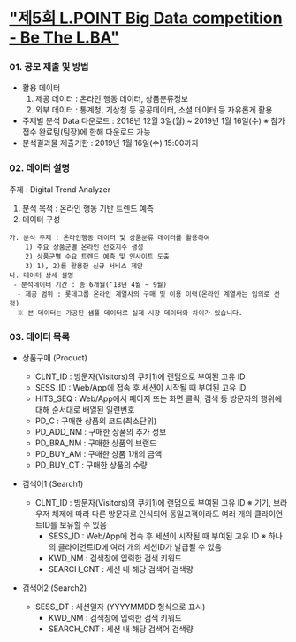 # ["제5회 L.POINT Big Data competition - Be The L.BA"](https://competition.lpoint.com/index.tran)

### 01. 공모 제출 및 방법

- 활용 데이터 
  1) 제공 데이터 : 온라인 행동 데이터, 상품분류정보 
  2) 외부 데이터 : 통계청, 기상청 등 공공데이터, 소셜 데이터 등 자유롭게 활용 
- 주제별 분석 Data 다운로드 : 2018년 12월 3일(월) ~ 2019년 1월 16일(수) 
  ※ 참가접수 완료팀(팀장)에 한해 다운로드 가능 
- 분석결과물 제출기한 : 2019년 1월 16일(수) 15:00까지 

### 02. 데이터 설명

주제 : Digital Trend Analyzer
  1) 분석 목적 : 온라인 행동 기반 트렌드 예측
  2) 데이터 구성 
  
    가. 분석 주제 : 온라인행동 데이터 및 상품분류 데이터를 활용하여 
        1) 주요 상품군별 온라인 선호지수 생성
        2) 상품군별 수요 트렌드 예측 및 인사이트 도출
        3) 1), 2)를 활용한 신규 서비스 제안
    나. 데이터 상세 설명
     - 분석데이터 기간 : 총 6개월(‘18년 4월 ~ 9월)
      - 제공 범위 : 롯데그룹 온라인 계열사의 구매 및 이용 이력(온라인 계열사는 임의로 선정)
      ※ 본 데이터는 가공된 샘플 데이터로 실제 시장 데이터와 차이가 있습니다.

### 03. 데이터 목록
- 상품구매 (Product)
    - CLNT_ID     : 방문자(Visitors)의 쿠키1)에 랜덤으로 부여된 고유 ID 
    - SESS_ID     : Web/App에 접속 후 세션이 시작될 때 부여된 고유 ID
    - HITS_SEQ    : Web/App에서 페이지 또는 화면 클릭, 검색 등 방문자의 행위에 대해 순서대로 배열된 일련번호
    - PD_C        : 구매한 상품의 코드(최소단위)
    - PD_ADD_NM   : 구매한 상품의 추가 정보
    - PD_BRA_NM   : 구매한 상품의 브랜드
    - PD_BUY_AM   : 구매한 상품 1개의 금액
    - PD_BUY_CT   : 구매한 상품의 수량

- 검색어1 (Search1)	
    - CLNT_ID	 : 방문자(Visitors)의 쿠키1)에 랜덤으로 부여된 고유 ID 
        ※ 기기, 브라우저 체제에 따라 다른 방문자로 인식되어 동일고객이라도 여러 개의 클라이언트ID를 보유할 수 있음
	  - SESS_ID	 : Web/App에 접속 후 세션이 시작될 때 부여된 고유 ID
        ※ 하나의 클라이언트ID에 여러 개의 세션ID가 발급될 수 있음
	  - KWD_NM	 : 검색창에 입력한 검색 키워드
	  - SEARCH_CNT	: 세션 내 해당 검색어 검색량
    
- 검색어2 (Search2)	
    - SESS_DT	    : 세션일자 (YYYYMMDD 형식으로 표시)
	  - KWD_NM	    : 검색창에 입력한 검색 키워드
	  - SEARCH_CNT	: 세션 내 해당 검색어 검색량


